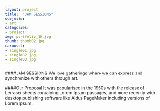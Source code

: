 ```yaml
---
layout: project
title:  "JAM SESSIONS"
subjects:
- art
categories:
- project
img: portfolio_10.jpg
thumb: thumb02.jpg
carousel:
- single01.jpg
- single02.jpg
- single03.jpg
---
```

####JAM SESSIONS
We love gatherings where we can express and synchronize with others through art. 

####Our Proposal
It was popularised in the 1960s with the release of Letraset sheets containing Lorem Ipsum passages, and more recently with desktop publishing software like Aldus PageMaker including versions of Lorem Ipsum.